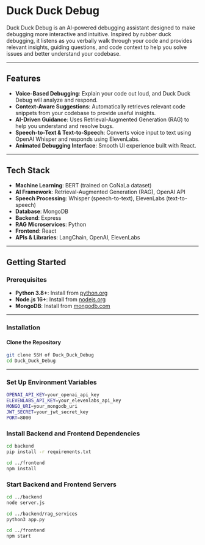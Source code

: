 # Duck Duck Debug

Duck Duck Debug is an AI-powered debugging assistant designed to make debugging more interactive and intuitive. Inspired by rubber duck debugging, it listens as you verbally walk through your code and provides relevant insights, guiding questions, and code context to help you solve issues and better understand your codebase.

---

## Features

- **Voice-Based Debugging**: Explain your code out loud, and Duck Duck Debug will analyze and respond.
- **Context-Aware Suggestions**: Automatically retrieves relevant code snippets from your codebase to provide useful insights.
- **AI-Driven Guidance**: Uses Retrieval-Augmented Generation (RAG) to help you understand and resolve bugs.
- **Speech-to-Text & Text-to-Speech**: Converts voice input to text using OpenAI Whisper and responds using ElevenLabs.
- **Animated Debugging Interface**: Smooth UI experience built with React.

---

## Tech Stack

- **Machine Learning**: BERT (trained on CoNaLa dataset)
- **AI Framework**: Retrieval-Augmented Generation (RAG), OpenAI API
- **Speech Processing**: Whisper (speech-to-text), ElevenLabs (text-to-speech)
- **Database**: MongoDB
- **Backend**: Express
- **RAG Microservices**: Python
- **Frontend**: React
- **APIs & Libraries**: LangChain, OpenAI, ElevenLabs

---

## Getting Started

### Prerequisites

- **Python 3.8+**: Install from [python.org](https://www.python.org/)
- **Node.js 16+**: Install from [nodejs.org](https://nodejs.org/)
- **MongoDB**: Install from [mongodb.com](https://www.mongodb.com/)

---

### Installation

#### Clone the Repository
```bash
git clone SSH of Duck_Duck_Debug
cd Duck_Duck_Debug
```

---

### Set Up Environment Variables
```bash
OPENAI_API_KEY=your_openai_api_key
ELEVENLABS_API_KEY=your_elevenlabs_api_key
MONGO_URI=your_mongodb_uri
JWT_SECRET=your_jwt_secret_key
PORT=8000
```

### Install Backend and Frontend Dependencies
```bash
cd backend
pip install -r requirements.txt

cd ../frontend
npm install
```

### Start Backend and Frontend Servers
```bash
cd ../backend
node server.js

cd ../backend/rag_services
python3 app.py

cd ../frontend
npm start
```

